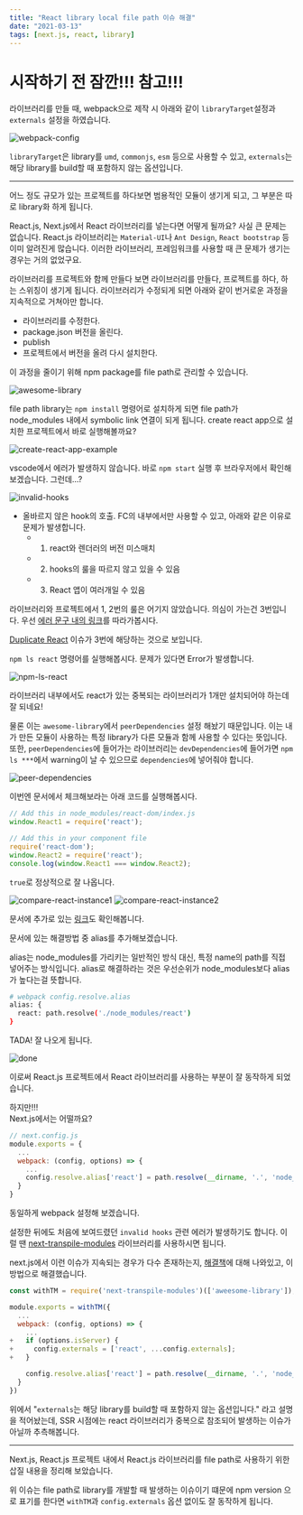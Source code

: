 ```yaml
---
title: "React library local file path 이슈 해결"
date: "2021-03-13"
tags: [next.js, react, library]
---
```


# 시작하기 전 잠깐!!! 참고!!!

라이브러리를 만들 때, webpack으로 제작 시 아래와 같이 `libraryTarget`설정과 `externals` 설정을 하였습니다.

![webpack-config](webpack-config.png)

`libraryTarget`은 library를 `umd`, `commonjs`, `esm` 등으로 사용할 수 있고, `externals`는 해당 library를 build할 때
포함하지 않는 옵션입니다.

---

어느 정도 규모가 있는 프로젝트를 하다보면 범용적인 모듈이 생기게 되고, 그 부분은 따로 library화 하게 됩니다.

React.js, Next.js에서 React 라이브러리를 넣는다면 어떻게 될까요? 사실 큰 문제는 없습니다.
React.js 라이브러리는 `Material-UI`나 `Ant Design`, `React bootstrap` 등 이미 알려진게 많습니다.
이러한 라이브러리, 프레임워크를 사용할 때 큰 문제가 생기는 경우는 거의 없었구요.

라이브러리를 프로젝트와 함께 만들다 보면 라이브러리를 만들다, 프로젝트를 하다, 하는 스위칭이 생기게 됩니다. 라이브러리가 수정되게 되면 아래와 같이 번거로운 과정을 지속적으로 거쳐야만 합니다.

- 라이브러리를 수정한다.
- package.json 버전을 올린다.
- publish
- 프로젝트에서 버전을 올려 다시 설치한다.

이 과정을 줄이기 위해 npm package를 file path로 관리할 수 있습니다.

![awesome-library](awesome-library.png)

file path library는 `npm install` 명령어로 설치하게 되면 file path가 node_modules 내에서 symbolic link 연결이 되게 됩니다.
create react app으로 설치한 프로젝트에서 바로 실행해볼까요?

![create-react-app-example](create-react-app-example.png)

vscode에서 에러가 발생하지 않습니다. 바로 `npm start` 실행 후 브라우저에서 확인해보겠습니다.
그런데...?

![invalid-hooks](invalid-hooks.png)

- 올바르지 않은 hook의 호출. FC의 내부에서만 사용할 수 있고, 아래와 같은 이유로 문제가 발생합니다.
  - 1. react와 렌더러의 버전 미스매치
  - 2. hooks의 룰을 따르지 않고 있을 수 있음
  - 3. React 앱이 여러개일 수 있음

라이브러리와 프로젝트에서 1, 2번의 룰은 어기지 않았습니다. 의심이 가는건 3번입니다.
우선 [에러 문구 내의 링크](https://reactjs.org/link/invalid-hook-call)를 따라가봅시다.

[Duplicate React](https://reactjs.org/warnings/invalid-hook-call-warning.html#duplicate-react) 이슈가 3번에 해당하는 것으로 보입니다.

`npm ls react` 명령어를 실행해봅시다. 문제가 있다면 Error가 발생합니다.

![npm-ls-react](npm-ls-react.png)

라이브러리 내부에서도 react가 있는 중복되는 라이브러리가 1개만 설치되어야 하는데 잘 되네요!

물론 이는 `awesome-library`에서 `peerDependencies` 설정 해놨기 때문입니다. 이는 내가 만든 모듈이 사용하는 특정 library가 다른 모듈과 함께 사용할 수 있다는 뜻입니다. 또한, `peerDependencies`에 들어가는 라이브러리는 `devDependencies`에 들어가면 `npm ls ***`에서 warning이 날 수 있으므로 `dependencies`에 넣어줘야 합니다.

![peer-dependencies](peer-dependencies.png)

이번엔 문서에서 체크해보라는 아래 코드를 실행해봅시다.

```js
// Add this in node_modules/react-dom/index.js
window.React1 = require('react');

// Add this in your component file
require('react-dom');
window.React2 = require('react');
console.log(window.React1 === window.React2);
```

`true`로 정상적으로 잘 나옵니다.

![compare-react-instance1](compare-react-instance1.png)
![compare-react-instance2](compare-react-instance2.png)

문서에 추가로 있는 [링크](https://github.com/facebook/react/issues/13991#issuecomment-435587809)도 확인해봅니다.

문서에 있는 해결방법 중 alias를 추가해보겠습니다.

alias는 node_modules를 가리키는 일반적인 방식 대신, 특정 name의 path를 직접 넣어주는 방식입니다.
alias로 해결하라는 것은 우선순위가 node_modules보다 alias가 높다는걸 뜻합니다.

```sh
# webpack config.resolve.alias
alias: {
  react: path.resolve('./node_modules/react')
}
```

TADA! 잘 나오게 됩니다.

![done](done.png)

이로써 React.js 프로젝트에서 React 라이브러리를 사용하는 부분이 잘 동작하게 되었습니다.

하지만!!!  
Next.js에서는 어떨까요?

```js
// next.config.js
module.exports = {
  ...
  webpack: (config, options) => {
    ...
    config.resolve.alias['react'] = path.resolve(__dirname, '.', 'node_modules', 'react');
  }
}
```

동일하게 webpack 설정해 보겠습니다.

설정한 뒤에도 처음에 보여드렸던 `invalid hooks` 관련 에러가 발생하기도 합니다.
이럴 땐 [next-transpile-modules](https://github.com/martpie/next-transpile-modules) 라이브러리를 사용하시면 됩니다.

next.js에서 이런 이슈가 지속되는 경우가 다수 존재하는지, [해결책](https://github.com/martpie/next-transpile-modules#i-have-trouble-with-duplicated-dependencies-or-the-invalid-hook-call-error-in-react)에 대해 나와있고, 이 방법으로 해결했습니다.

```js
const withTM = require('next-transpile-modules')(['aweesome-library']);

module.exports = withTM({
  ...
  webpack: (config, options) => {
    ...
+   if (options.isServer) {
+     config.externals = ['react', ...config.externals];
+   }

    config.resolve.alias['react'] = path.resolve(__dirname, '.', 'node_modules', 'react');
  }
})
```

위에서 "`externals`는 해당 library를 build할 때 포함하지 않는 옵션입니다." 라고 설명을 적어놨는데,
SSR 시점에는 react 라이브러리가 중복으로 참조되어 발생하는 이슈가 아닐까 추측해봅니다.

---

Next.js, React.js 프로젝트 내에서 React.js 라이브러리를 file path로 사용하기 위한 삽질 내용을 정리해 보았습니다.

위 이슈는 file path로 library를 개발할 때 발생하는 이슈이기 떄문에 npm version 으로 표기를 한다면 `withTM`과 `config.externals` 옵션 없이도 잘 동작하게 됩니다.